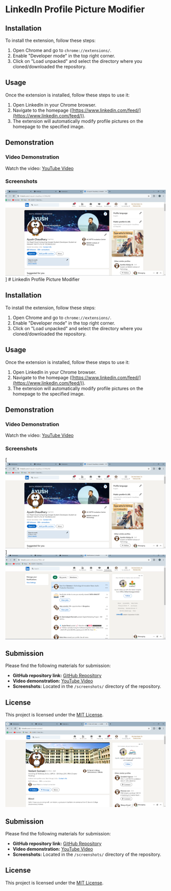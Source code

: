 # LinkedIn Profile Picture Modifier

## Installation

To install the extension, follow these steps:

1. Open Chrome and go to `chrome://extensions/`.
2. Enable "Developer mode" in the top right corner.
3. Click on "Load unpacked" and select the directory where you cloned/downloaded the repository.

## Usage

Once the extension is installed, follow these steps to use it:

1. Open LinkedIn in your Chrome browser.
2. Navigate to the homepage ([https://www.linkedin.com/feed/](https://www.linkedin.com/feed/)).
3. The extension will automatically modify profile pictures on the homepage to the specified image.

## Demonstration

### Video Demonstration

Watch the video: [YouTube Video](https://www.youtube.com/watch?v=YOUR_VIDEO_ID_HERE)

### Screenshots

![Screenshot 1](https://github.com/AyushGenX/LinkedIn-Profile-Picture-Modifier/blob/main/Screenshot%202024-05-28%20061020.png)] # LinkedIn Profile Picture Modifier

## Installation

To install the extension, follow these steps:

1. Open Chrome and go to `chrome://extensions/`.
2. Enable "Developer mode" in the top right corner.
3. Click on "Load unpacked" and select the directory where you cloned/downloaded the repository.

## Usage

Once the extension is installed, follow these steps to use it:

1. Open LinkedIn in your Chrome browser.
2. Navigate to the homepage ([https://www.linkedin.com/feed/](https://www.linkedin.com/feed/)).
3. The extension will automatically modify profile pictures on the homepage to the specified image.

## Demonstration

### Video Demonstration

Watch the video: [YouTube Video](https://www.youtube.com/watch?v=YOUR_VIDEO_ID_HERE)

### Screenshots

[![Screenshot 1](https://github.com/AyushGenX/LinkedIn-Profile-Picture-Modifier/blob/main/Screenshot%202024-05-28%20061020.png)]
![Screenshot 2](https://github.com/AyushGenX/LinkedIn-Profile-Picture-Modifier/blob/main/Screenshot%202024-05-28%20061517.png)
<!-- Add more screenshots as needed -->

## Submission

Please find the following materials for submission:

- **GitHub repository link:** [GitHub Repository](https://github.com/your-username/LinkedIn-Profile-Picture-Modifier)
- **Video demonstration:** [YouTube Video](https://www.youtube.com/watch?v=YOUR_VIDEO_ID_HERE)
- **Screenshots:** Located in the `/screenshots/` directory of the repository.

## License

This project is licensed under the [MIT License](LICENSE).

![Screenshot 2](https://github.com/AyushGenX/LinkedIn-Profile-Picture-Modifier/blob/main/Screenshot%202024-05-28%20061452.png)
<!-- Add more screenshots as needed -->

## Submission

Please find the following materials for submission:

- **GitHub repository link:** [GitHub Repository](https://github.com/your-username/LinkedIn-Profile-Picture-Modifier)
- **Video demonstration:** [YouTube Video](https://www.youtube.com/watch?v=YOUR_VIDEO_ID_HERE)
- **Screenshots:** Located in the `/screenshots/` directory of the repository.

## License

This project is licensed under the [MIT License](LICENSE).
